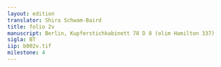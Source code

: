 ```yaml
---
layout: edition
translator: Shira Schwam-Baird
title: folio 2v
manuscript: Berlin, Kupferstichkabinett 78 D 8 (olim Hamilton 337)
sigla: BT
iip: b002v.tif
milestone: 4
---
```

